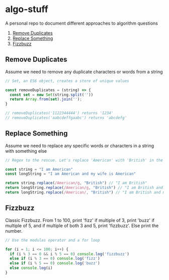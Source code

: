 # algo-stuff
A personal repo to document different approaches to algorithm questions

1) [Remove Duplicates](https://github.com/therealtylerwells/algo-stuff#remove-duplicates)
2) [Replace Something](https://github.com/therealtylerwells/algo-stuff#replace-something)
3) [Fizzbuzz](https://github.com/therealtylerwells/algo-stuff#fizzbuzz)

## Remove Duplicates
Assume we need to remove any duplicate characters or words from a string
```js
// Set, an ES6 object, creates a store of unique values

const removeDuplicates = (string) => {
  const set = new Set(string.split(''))
  return Array.from(set).join('');
}

// removeDuplicates('1122344444') returns '1234'
// removeDuplicates('aabcdeffgaabc') returns 'abcdefg'

```

## Replace Something
Assume we need to replace any specific words or characters in a string with something else
```js
// Regex to the rescue. Let's replace 'American' with 'British' in the following string

const string = "I am American"
const longString = "I am American and my wife is American"

return string.replace(/American/g, "British") // "I am British"
return longString.replace(/American/g, "British") // "I am British and my wife is British"
return longString.replace(/American/, "British") // "I am British and my wife is American"
```

## Fizzbuzz
Classic Fizzbuzz. From 1 to 100, print 'fizz' if multiple of 3, print 'buzz' if multiple of 5, and if multiple of both 3 and 5, print 'fizzbuzz'. Else print the number.
```js
// Use the modulas operator and a for loop

for (i = 1; i <= 100; i++) {
  if (i % 3 == 0 && i % 5 == 0) console.log('fizzbuzz')
  else if (i % 3 == 0) console.log('fizz')
  else if (i % 5 == 0) console.log('buzz')
  else console.log(i)
}
```
